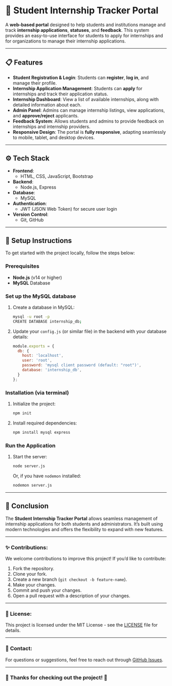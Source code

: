 
# 🌟 **Student Internship Tracker Portal**

A **web-based portal** designed to help students and institutions manage and track **internship applications**, **statuses**, and **feedback**. This system provides an easy-to-use interface for students to apply for internships and for organizations to manage their internship applications.

---

## 📋 **Features**

- **Student Registration & Login**: Students can **register**, **log in**, and manage their profile.
- **Internship Application Management**: Students can **apply** for internships and track their application status.
- **Internship Dashboard**: View a list of available internships, along with detailed information about each.
- **Admin Panel**: Admins can manage internship listings, view applications, and **approve/reject** applicants.
- **Feedback System**: Allows students and admins to provide feedback on internships and internship providers.
- **Responsive Design**: The portal is **fully responsive**, adapting seamlessly to mobile, tablet, and desktop devices.

---

## ⚙️ **Tech Stack**

- **Frontend**:
  - HTML, CSS, JavaScript, Bootstrap
- **Backend**:
  - Node.js, Express
- **Database**:
  - MySQL
- **Authentication**:
  - JWT (JSON Web Token) for secure user login
- **Version Control**:
  - Git, GitHub

---

## 🚀 **Setup Instructions**

To get started with the project locally, follow the steps below:

### **Prerequisites**

- **Node.js** (v14 or higher)
- **MySQL** Database

### **Set up the MySQL database**

1. Create a database in MySQL:

   ```bash
   mysql -u root -p
   CREATE DATABASE internship_db;
   ```

2. Update your `config.js` (or similar file) in the backend with your database details:

   ```js
   module.exports = {
     db: {
       host: 'localhost',
       user: 'root',
       password: 'mysql client password (default: "root")',
       database: 'internship_db',
     }
   };
   ```

### **Installation (via terminal)**

1. Initialize the project:

   ```bash
   npm init
   ```

2. Install required dependencies:

   ```bash
   npm install mysql express
   ```

### **Run the Application**

1. Start the server:

   ```bash
   node server.js
   ```

   Or, if you have `nodemon` installed:

   ```bash
   nodemon server.js
   ```

---

## 💼 **Conclusion**

The **Student Internship Tracker Portal** allows seamless management of internship applications for both students and administrators. It’s built using modern technologies and offers the flexibility to expand with new features.

---

### ✨ **Contributions**:
We welcome contributions to improve this project! If you’d like to contribute:
1. Fork the repository.
2. Clone your fork.
3. Create a new branch (`git checkout -b feature-name`).
4. Make your changes.
5. Commit and push your changes.
6. Open a pull request with a description of your changes.

---

### 📝 **License**:

This project is licensed under the MIT License - see the [LICENSE](LICENSE) file for details.

---

### 🔗 **Contact**:

For questions or suggestions, feel free to reach out through [GitHub Issues](https://github.com/Abhivgreek/Student-Intern-Tracker-Portal/issues).

---

### 💬 **Thanks for checking out the project!** 🚀
